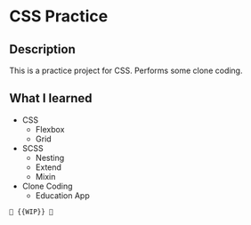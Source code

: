 # CSS Practice

## Description

This is a practice project for CSS. Performs some clone coding.

## What I learned

- CSS
  - Flexbox
  - Grid
- SCSS
  - Nesting
  - Extend
  - Mixin
- Clone Coding
  - Education App

`🚧 {{WIP}} 🚧`

